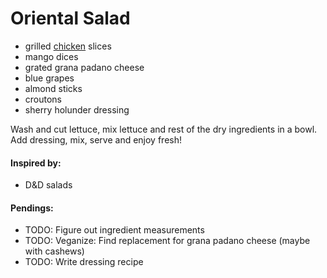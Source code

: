 # Oriental Salad

* grilled [chicken](https://github.com/andreamalhera/committed_meals/blob/master/how_to_replace.md#chicken) slices
* mango dices
* grated grana padano cheese
* blue grapes
* almond sticks
* croutons
* sherry holunder dressing

Wash and cut lettuce, mix lettuce and rest of the dry ingredients in a bowl. Add dressing, mix, serve and enjoy fresh!

#### Inspired by: 
* D&D salads

#### Pendings: 
* TODO: Figure out ingredient measurements
* TODO: Veganize: Find replacement for grana padano cheese (maybe with cashews)
* TODO: Write dressing recipe
